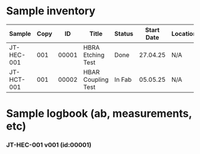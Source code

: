 # Sample inventory

<!---
template for structure:
|Sample|Copy|ID|Title|Status|StartDate|Location|[log](#title)|
-->

|Sample|Copy|ID|Title|Status|Start Date|Location|Link|
|------|----|--|-----|------|----------|--------|----|
|JT-HEC-001|001|00001|HBRA Etching Test|Done|27.04.25|N/A|[log](#jt-hec-001-v001-id00001)|
|JT-HCT-001|001|00002|HBAR Coupling Test|In Fab|05.05.25|N/A||

# Sample logbook (ab, measurements, etc)
### JT-HEC-001 v001 (id:00001)